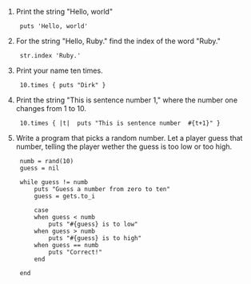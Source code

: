 1. Print the string "Hello, world"
				
        puts 'Hello, world'
				
2. For the string "Hello, Ruby." find the index of the word "Ruby."

        str.index 'Ruby.'
				
3. Print your name ten times.

        10.times { puts "Dirk" }
				
4. Print the string "This is sentence number 1," where the number one changes from 1 to 10.

        10.times { |t|  puts "This is sentence number  #{t+1}" }
        
5. Write a program that picks a random number. Let a player guess that number, telling the player wether the guess is too low or too high.

        numb = rand(10)
        guess = nil

        while guess != numb 
            puts "Guess a number from zero to ten"
            guess = gets.to_i

            case 
            when guess < numb
                puts "#{guess} is to low"
            when guess > numb
                puts "#{guess} is to high"
            when guess == numb
                puts "Correct!"
            end

        end
